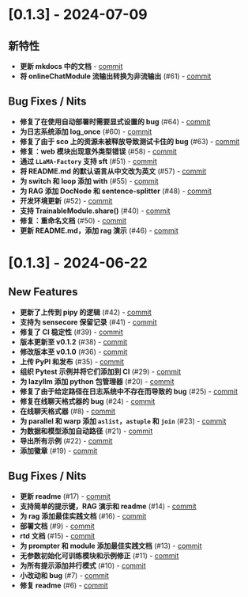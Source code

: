 # [0.1.3] - 2024-07-09
## 新特性
- **更新 mkdocs 中的文档** - [commit](https://github.com/LazyAGI/LazyLLM/commit/75dcd3b373c18ef90d1e6e1f5dde4286b749a99e)
- **将 onlineChatModule 流输出转换为非流输出** (#61) - [commit](https://github.com/LazyAGI/LazyLLM/commit/1de9ee78d24c09eb85571ba979451d060bcc743b)

## Bug Fixes / Nits
- **修复了在使用自动部署时需要显式设置的 bug** (#64) - [commit](https://github.com/LazyAGI/LazyLLM/commit/b0d8bac9ec271607307243bea68d9a23a7569d04)
- **为日志系统添加 log_once** (#60) - [commit](https://github.com/LazyAGI/LazyLLM/commit/4bc8cfc0cf819af792493bb4df3366a08d05ea5c)
- **修复了由于 sco 上的资源未被释放导致测试卡住的 bug** (#63) - [commit](https://github.com/LazyAGI/LazyLLM/commit/9c5b339c58932f2fe8387ce88c1f6807d2f4729f)
- **修复：web 模块出现意外类型错误** (#58) - [commit](https://github.com/LazyAGI/LazyLLM/commit/ada3e966ff8a40b75caddda36393b16bd3e99307)
- **通过 `LLaMA-Factory` 支持 sft** (#51) - [commit](https://github.com/LazyAGI/LazyLLM/commit/c0ba8b9ba3321f9c779730431f051dfd6a1f3379)
- **将 README.md 的默认语言从中文改为英文** (#57) - [commit](https://github.com/LazyAGI/LazyLLM/commit/5c21e3d22817521072c5edb636b46d89fd9b2b22)
- **为 switch 和 loop 添加 with** (#55) - [commit](https://github.com/LazyAGI/LazyLLM/commit/8971e9fdb654e2ebbfe10edd609c4c48cba5c4a6)
- **为 RAG 添加 DocNode 和 sentence-splitter** (#48) - [commit](https://github.com/LazyAGI/LazyLLM/commit/ae6c0ca9b89900dac3149bb2fbe6aa2189f4b243)
- **开发环境更新** (#52) - [commit](https://github.com/LazyAGI/LazyLLM/commit/1a7556ecf0d816a6289d3c2e518bb091c1514e25)
- **支持 TrainableModule.share()** (#40) - [commit](https://github.com/LazyAGI/LazyLLM/commit/16c44adc83d48b54b0619abadd58a2aca586daab)
- **修复：重命名文档** (#50) - [commit](https://github.com/LazyAGI/LazyLLM/commit/d2d63c938edc17cf794936e8b1bad91bb7a2d61d)
- **更新 README.md，添加 rag 演示** (#46) - [commit](https://github.com/LazyAGI/LazyLLM/commit/a7089604be2a2a66d9ed136f593ff8ce22f657cc)

# [0.1.3] - 2024-06-22
## New Features
- **更新了上传到 pipy 的逻辑** (#42) - [commit](https://github.com/LazyAGI/LazyLLM/commit/53b060be2579abb2f858f35e16151f3798df1e16)
- **支持为 sensecore 保留记录** (#41) - [commit](https://github.com/LazyAGI/LazyLLM/commit/a595abd8cf84e6e1c3fec19230a49e438f162590)
- **修复了 CI 稳定性** (#39) - [commit](https://github.com/LazyAGI/LazyLLM/commit/75a502c47de17781fedb6e7bd61bb30a39096153)
- **版本更新至 v0.1.2** (#38) - [commit](https://github.com/LazyAGI/LazyLLM/commit/946b9ddcc5a89c6115a7c9c2179f6b3e33100370)
- **修改版本至 v0.1.0** (#36) - [commit](https://github.com/LazyAGI/LazyLLM/commit/10b13f280111214abd4d1c52ee99edb891ce0b8f)
- **上传 PyPI 和发布** (#35) - [commit](https://github.com/LazyAGI/LazyLLM/commit/46bd2d046af410dd5e1525e89931bb5d143d4bb2)
- **组织 Pytest 示例并将它们添加到 CI** (#29) - [commit](https://github.com/LazyAGI/LazyLLM/commit/3998f72825d3022d67c3f543881259da4d768fbd)
- **为 lazyllm 添加 python 包管理器** (#20) - [commit](https://github.com/LazyAGI/LazyLLM/commit/65d3fd3db5edf26203803182320c556611ecbd94)
- **修复了由于给定路径在日志系统中不存在而导致的 bug** (#25) - [commit](https://github.com/LazyAGI/LazyLLM/commit/727085cb1e540b7caf8087b7f90e9ec6f27ff956)
- **修复在线聊天格式器的 bug** (#24) - [commit](https://github.com/LazyAGI/LazyLLM/commit/d7ac613e49618c58c3e50bc7c6cda69b9bbfa864)
- **在线聊天格式器** (#8) - [commit](https://github.com/LazyAGI/LazyLLM/commit/42162021b08bbfb4c2f5c50783a3973e768988ba)
- **为 parallel 和 warp 添加 `aslist`，`astuple` 和 `join`** (#23) - [commit](https://github.com/LazyAGI/LazyLLM/commit/47af82727a0462e5bc6aaa9d60a898d8a4c850cc)
- **为数据和模型添加自动路径** (#21) - [commit](https://github.com/LazyAGI/LazyLLM/commit/2c0b94e217b938a6c7e46e74def3356b5493007d)
- **导出所有示例** (#22) - [commit](https://github.com/LazyAGI/LazyLLM/commit/ee149a2712f1e132d2bbfb32adc2b31a1f570e40)
- **添加徽章** (#19) - [commit](https://github.com/LazyAGI/LazyLLM/commit/8115afd58dd485e34f3d1dec7e33fe103fb28d23)

## Bug Fixes / Nits
- **更新 readme** (#17) - [commit](https://github.com/LazyAGI/LazyLLM/commit/5a37b62264b56dc1f11b34b6da6913f28453a3fc)
- **支持简单的提示键，RAG 演示和 readme** (#14) - [commit](https://github.com/LazyAGI/LazyLLM/commit/d68bfeb2e009e955b574304fda87d3ee9e2ce358)
- **为 rag 添加最佳实践文档** (#16) - [commit](https://github.com/LazyAGI/LazyLLM/commit/52e91e0e93ef7b6b96aebc7797db25513a7e6f16)
- **部署文档** (#9) - [commit](https://github.com/LazyAGI/LazyLLM/commit/a4de27f4129e576787b5b6d0f7b69dc6c152f8e2)
- **rtd 文档** (#15) - [commit](https://github.com/LazyAGI/LazyLLM/commit/5c3f55b2816a4c914a19ad08f134d9a06350d0e2)
- **为 prompter 和 module 添加最佳实践文档** (#13) - [commit](https://github.com/LazyAGI/LazyLLM/commit/7005de51addea94a164f94d71c330c1f0e9fec57)
- **无参数初始化可训练模块和示例修正** (#11) - [commit](https://github.com/LazyAGI/LazyLLM/commit/31b495464ae3f816e1c3bc21880b2905e8c9ba4c)
- **为所有提示添加并行模式** (#10) - [commit](https://github.com/LazyAGI/LazyLLM/commit/6c5d3a578f015e5e99f3f03d5b70d7c9242cb9b5)
- **小改动和 bug** (#7) - [commit](https://github.com/LazyAGI/LazyLLM/commit/eb495d7c5949d55b0d71c7d17081d57c2a19634e)
- **修复 readme** (#6) - [commit](https://github.com/LazyAGI/LazyLLM/commit/a7815b08d7edb0a91d2b08ef58570c5275c7989f)